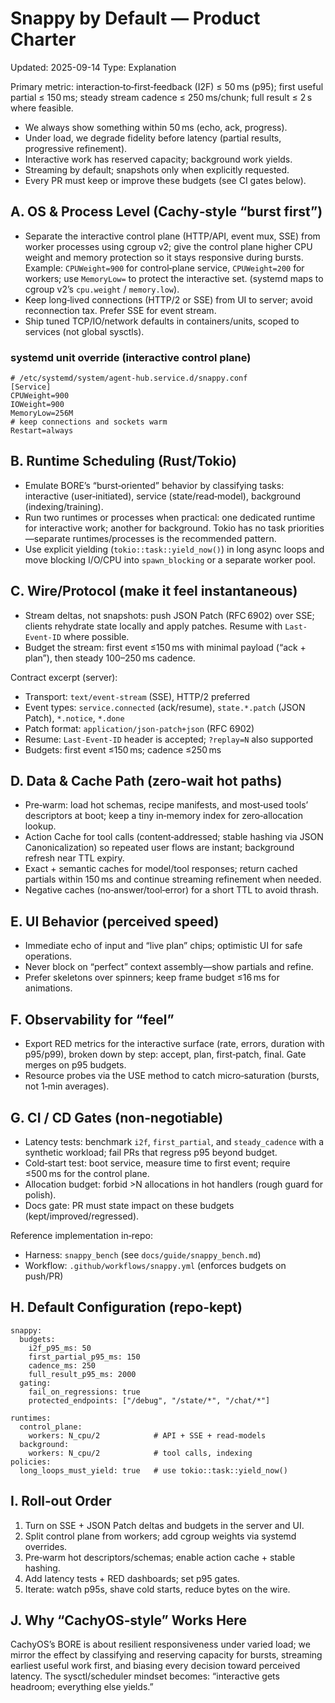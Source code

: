 # Snappy by Default — Product Charter
Updated: 2025-09-14
Type: Explanation

Primary metric: interaction‑to‑first‑feedback (I2F) ≤ 50 ms (p95); first useful partial ≤ 150 ms; steady stream cadence ≤ 250 ms/chunk; full result ≤ 2 s where feasible.

- We always show something within 50 ms (echo, ack, progress).
- Under load, we degrade fidelity before latency (partial results, progressive refinement).
- Interactive work has reserved capacity; background work yields.
- Streaming by default; snapshots only when explicitly requested.
- Every PR must keep or improve these budgets (see CI gates below).

## A. OS & Process Level (Cachy‑style “burst first”)

- Separate the interactive control plane (HTTP/API, event mux, SSE) from worker processes using cgroup v2; give the control plane higher CPU weight and memory protection so it stays responsive during bursts. Example: `CPUWeight=900` for control‑plane service, `CPUWeight=200` for workers; use `MemoryLow=` to protect the interactive set. (systemd maps to cgroup v2’s `cpu.weight` / `memory.low`).
- Keep long‑lived connections (HTTP/2 or SSE) from UI to server; avoid reconnection tax. Prefer SSE for event stream.
- Ship tuned TCP/IO/network defaults in containers/units, scoped to services (not global sysctls).

### systemd unit override (interactive control plane)

```
# /etc/systemd/system/agent-hub.service.d/snappy.conf
[Service]
CPUWeight=900
IOWeight=900
MemoryLow=256M
# keep connections and sockets warm
Restart=always
```

## B. Runtime Scheduling (Rust/Tokio)

- Emulate BORE’s “burst‑oriented” behavior by classifying tasks: interactive (user‑initiated), service (state/read‑model), background (indexing/training).
- Run two runtimes or processes when practical: one dedicated runtime for interactive work; another for background. Tokio has no task priorities—separate runtimes/processes is the recommended pattern.
- Use explicit yielding (`tokio::task::yield_now()`) in long async loops and move blocking I/O/CPU into `spawn_blocking` or a separate worker pool.

## C. Wire/Protocol (make it feel instantaneous)

- Stream deltas, not snapshots: push JSON Patch (RFC 6902) over SSE; clients rehydrate state locally and apply patches. Resume with `Last-Event-ID` where possible.
- Budget the stream: first event ≤150 ms with minimal payload (“ack + plan”), then steady 100–250 ms cadence.

Contract excerpt (server):

- Transport: `text/event-stream` (SSE), HTTP/2 preferred
- Event types: `service.connected` (ack/resume), `state.*.patch` (JSON Patch), `*.notice`, `*.done`
- Patch format: `application/json-patch+json` (RFC 6902)
- Resume: `Last-Event-ID` header is accepted; `?replay=N` also supported
- Budgets: first event ≤150 ms; cadence ≤250 ms

## D. Data & Cache Path (zero‑wait hot paths)

- Pre‑warm: load hot schemas, recipe manifests, and most‑used tools’ descriptors at boot; keep a tiny in‑memory index for zero‑allocation lookup.
- Action Cache for tool calls (content‑addressed; stable hashing via JSON Canonicalization) so repeated user flows are instant; background refresh near TTL expiry.
- Exact + semantic caches for model/tool responses; return cached partials within 150 ms and continue streaming refinement when needed.
- Negative caches (no‑answer/tool‑error) for a short TTL to avoid thrash.

## E. UI Behavior (perceived speed)

- Immediate echo of input and “live plan” chips; optimistic UI for safe operations.
- Never block on “perfect” context assembly—show partials and refine.
- Prefer skeletons over spinners; keep frame budget ≤16 ms for animations.

## F. Observability for “feel”

- Export RED metrics for the interactive surface (rate, errors, duration with p95/p99), broken down by step: accept, plan, first‑patch, final. Gate merges on p95 budgets.
- Resource probes via the USE method to catch micro‑saturation (bursts, not 1‑min averages).

## G. CI / CD Gates (non‑negotiable)

- Latency tests: benchmark `i2f`, `first_partial`, and `steady_cadence` with a synthetic workload; fail PRs that regress p95 beyond budget.
- Cold‑start test: boot service, measure time to first event; require ≤500 ms for the control plane.
- Allocation budget: forbid >N allocations in hot handlers (rough guard for polish).
- Docs gate: PR must state impact on these budgets (kept/improved/regressed).

Reference implementation in‑repo:

- Harness: `snappy_bench` (see `docs/guide/snappy_bench.md`)
- Workflow: `.github/workflows/snappy.yml` (enforces budgets on push/PR)

## H. Default Configuration (repo‑kept)

```
snappy:
  budgets:
    i2f_p95_ms: 50
    first_partial_p95_ms: 150
    cadence_ms: 250
    full_result_p95_ms: 2000
  gating:
    fail_on_regressions: true
    protected_endpoints: ["/debug", "/state/*", "/chat/*"]

runtimes:
  control_plane:
    workers: N_cpu/2            # API + SSE + read-models
  background:
    workers: N_cpu/2            # tool calls, indexing
policies:
  long_loops_must_yield: true   # use tokio::task::yield_now()
```

## I. Roll‑out Order

1) Turn on SSE + JSON Patch deltas and budgets in the server and UI.
2) Split control plane from workers; add cgroup weights via systemd overrides.
3) Pre‑warm hot descriptors/schemas; enable action cache + stable hashing.
4) Add latency tests + RED dashboards; set p95 gates.
5) Iterate: watch p95s, shave cold starts, reduce bytes on the wire.

## J. Why “CachyOS‑style” Works Here

CachyOS’s BORE is about resilient responsiveness under varied load; we mirror the effect by classifying and reserving capacity for bursts, streaming earliest useful work first, and biasing every decision toward perceived latency. The sysctl/scheduler mindset becomes: “interactive gets headroom; everything else yields.”
